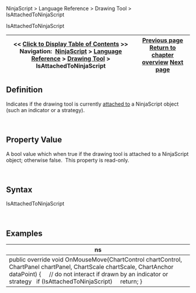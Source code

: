 ﻿


NinjaScript \> Language Reference \> Drawing Tool \> IsAttachedToNinjaScript






















IsAttachedToNinjaScript







| \<\< [Click to Display Table of Contents](isattachedtoninjascript.md) \>\> **Navigation:**     [NinjaScript](ninjascript-1.md) \> [Language Reference](language_reference_wip-1.md) \> [Drawing Tool](drawing_tools-1.md) \> IsAttachedToNinjaScript | [Previous page](ignoresuserinput-1.md) [Return to chapter overview](drawing_tools-1.md) [Next page](isglobaldrawingtool-1.md) |
| --- | --- |











## Definition


Indicates if the drawing tool is currently [attached to](attachedto-1.md) a NinjaScript object (such an indicator or a strategy).


 


## Property Value


A bool value which when true if the drawing tool is attached to a NinjaScript object; otherwise false.  This property is read\-only.


 


## Syntax


IsAttachedToNinjaScript


 


## Examples




| ns |
| --- |
| public override void OnMouseMove(ChartControl chartControl, ChartPanel chartPanel, ChartScale chartScale, ChartAnchor dataPoint) {       // do not interact if drawn by an indicator or strategy    if (IsAttachedToNinjaScript)      return; } |









